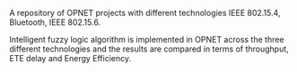 A repository of OPNET projects with different technologies IEEE 802.15.4, Bluetooth, IEEE 802.15.6.

Intelligent fuzzy logic algorithm is implemented in OPNET across the three different technologies and the results are compared in terms of throughput, ETE delay and Energy Efficiency.

